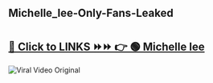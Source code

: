 
 ## Michelle_lee-Only-Fans-Leaked

# <h2><a href="https://clipsfans.com/Michelle_lee&ref=git">🔗 Click to LINKS ⏩⏩ 👉 🟢 Michelle lee </a></h2>

<a href="https://clipsfans.com/Michelle_lee&ref=git" rel="nofollow" data-target="animated-image.originalLink"><img src="https://i.ibb.co.com/xMMVF88/686577567.gif" alt="Viral Video Original" style="max-width: 100%; display: inline-block;" data-target="animated-image.originalImage"></a>
